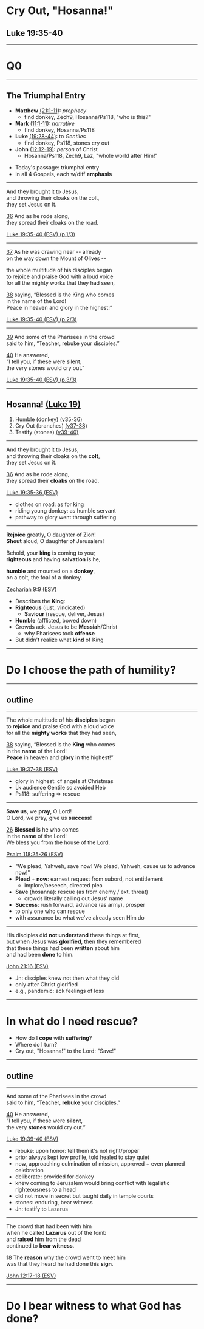 <!-- .slide: <%= bg("unsplash-Jztmx9yqjBw-stars.jpg") %> id="title" -->
# Cry Out, "Hosanna!"
## Luke 19:35-40

>>>

---
<!-- .slide: data-background="white" -->
# Q0

>>>

---
## The Triumphal Entry
+ **Matthew** [(21:1-11)](# "ref"): *prophecy*
  + find donkey, Zech9, Hosanna/Ps118, "who is this?"
+ **Mark** [(11:1-11)](# "ref"): *narrative*
  + find donkey, Hosanna/Ps118
+ **Luke** [(19:28-44)](# "ref"): to *Gentiles*
  + find donkey, Ps118, stones cry out
+ **John** [(12:12-19)](# "ref"): *person* of Christ
  + Hosanna/Ps118, Zech9, Laz, "whole world after Him!"

>>>
+ Today's passage: triumphal entry
+ In all 4 Gospels, each w/diff **emphasis**

******
And they brought it to Jesus, <br>
and throwing their cloaks on the colt, <br>
they set Jesus on it. 

[36](# "ref")
And as he rode along, <br>
they spread their cloaks on the road. 

[Luke 19:35-40 (ESV) (p.1/3)](# "ref")

******
[37](# "ref")
As he was drawing near -- already <br>
on the way down the Mount of Olives --

the whole multitude of his disciples began <br>
to rejoice and praise God with a loud voice <br>
for all the mighty works that they had seen, 

[38](# "ref")
saying, “Blessed is the King who comes <br>
in the name of the Lord! <br>
Peace in heaven and glory in the highest!” 

[Luke 19:35-40 (ESV) (p.2/3)](# "ref")

******
[39](# "ref")
And some of the Pharisees in the crowd <br>
said to him, “Teacher, rebuke your disciples.” 

[40](# "ref")
He answered, <br>
“I tell you, if these were silent, <br>
the very stones would cry out.”

[Luke 19:35-40 (ESV) (p.3/3)](# "ref")

---
<!-- .slide: <%= bg("unsplash-Jztmx9yqjBw-stars.jpg") %> id="outline" class="outline" -->
## Hosanna! [(Luke 19)](# "ref")
1. Humble (donkey) [(v35-36)](# "ref")
1. Cry Out (branches) [(v37-38)](# "ref")
1. Testify (stones) [(v39-40)](# "ref")

---
And they brought it to Jesus, <br>
and throwing their cloaks on the **colt**, <br>
they set Jesus on it. 

[36](# "ref")
And as he rode along, <br>
they spread their **cloaks** on the road. 

[Luke 19:35-36 (ESV)](# "ref")

>>>
+ clothes on road: as for king
+ riding young donkey: as humble servant
+ pathway to glory went through suffering

---
**Rejoice** greatly, O daughter of Zion!<br>
**Shout** aloud, O daughter of Jerusalem!

Behold, your **king** is coming to you;<br>
**righteous** and having **salvation** is he,

**humble** and mounted on a **donkey**,<br>
on a colt, the foal of a donkey.

[Zechariah 9:9 (ESV)](# "ref")

>>>
+ Describes the **King**:
+ **Righteous** (just, vindicated)
  + **Saviour** (rescue, deliver, Jesus)
+ **Humble** (afflicted, bowed down)
+ Crowds ack. Jesus to be **Messiah**/Christ
  + why Pharisees took **offense**
+ But didn't realize what **kind** of King

---
<!-- .slide: data-background="white" -->
# Do I choose the path of **humility**?

---
## outline

---
The whole multitude of his **disciples** began <br>
to **rejoice** and praise God with a loud voice <br>
for all the **mighty works** that they had seen, 

[38](# "ref")
saying, “Blessed is the **King** who comes <br>
in the **name** of the Lord! <br>
**Peace** in heaven and **glory** in the highest!” 

[Luke 19:37-38 (ESV)](# "ref")

>>>
+ glory in highest: cf angels at Christmas
+ Lk audience Gentile so avoided Heb
+ Ps118: suffering => rescue

---
**Save us**, we **pray**, O Lord!<br>
O Lord, we pray, give us **success**!

[26](# "ref")
**Blessed** is he who comes <br>
in the **name** of the Lord!<br>
We bless you from the house of the Lord.

[Psalm 118:25-26 (ESV)](# "ref")

>>>
+ "We plead, Yahweh, save now! We plead, Yahweh, cause us to advance now!"
+ **Plead** + **now**: earnest request from subord, not entitlement
  + implore/beseech, directed plea
+ **Save** (hosanna): rescue (as from enemy / ext. threat)
  + crowds literally calling out Jesus' name
+ **Success**: rush forward, advance (as army), prosper
+ to only one who can rescue
+ with assurance bc what we've already seen Him do

---
His disciples did **not understand** these things at first, <br>
but when Jesus was **glorified**, then they remembered  <br>
that these things had been **written** about him  <br>
and had been **done** to him.

[John 21:16 (ESV)](# "ref")

>>>
+ Jn: disciples knew not then what they did
+ only after Christ glorified
+ e.g., pandemic: ack feelings of loss

---
<!-- .slide: data-background="white" -->
# In what do I need **rescue**?

>>>
+ How do I **cope** with **suffering**?
+ Where do I turn? 
+ Cry out, "Hosanna!" to the Lord: "Save!"

---
## outline

---
And some of the Pharisees in the crowd <br>
said to him, “Teacher, **rebuke** your disciples.” 

[40](# "ref")
He answered, <br>
“I tell you, if these were **silent**, <br>
the very **stones** would cry out.”

[Luke 19:39-40 (ESV)](# "ref")

>>>
+ rebuke: upon honor: tell them it's not right/proper
+ prior always kept low profile, told healed to stay quiet
+ now, approaching culmination of mission, approved + even planned celebration
+ deliberate: provided for donkey
+ knew coming to Jerusalem would bring conflict with legalistic righteousness to a head
+ did not move in secret but taught daily in temple courts
+ stones: enduring, bear witness
+ Jn: testify to Lazarus

---
The crowd that had been with him <br>
when he called **Lazarus** out of the tomb <br>
and **raised** him from the dead <br>
continued to **bear witness**. 

[18](# "ref")
The **reason** why the crowd went to meet him <br>
was that they heard he had done this **sign**.

[John 12:17-18 (ESV)](# "ref")

---
<!-- .slide: data-background="white" -->
# Do I bear **witness** to what God has **done**? 

